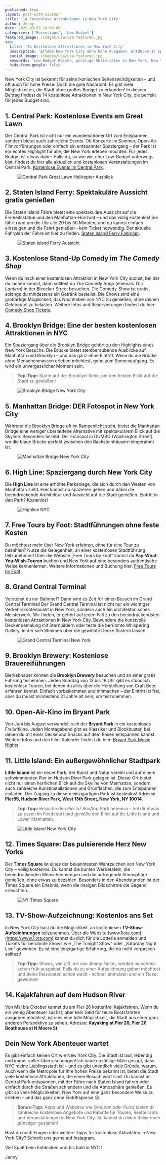 ```yaml
---
published: true
layout: post-with-sidebar
title: '14 Kostenlose Attraktionen in New York City'
author: Jenny
date: 2025-03-03 10:00:00
categories: ['Reisetipps', 'Low Budget']
featured_image: /images/usa/usa-featured.jpg
seo:
  title: '14 Kostenlose Attraktionen in New York City'
  description: 'Erlebe New York City ohne hohe Ausgaben. Entdecke 14 spannende Sehenswürdigkeiten und Highlights, die du völlig kostenlos genießen kannst.'
  social_image: /images/usa/usa-featured.jpg
  keywords: 'Low Budget Reisen, günstige Aktivitäten in New York, New York City Sehenswürdigkeiten gratis, preiswert reisen NYC, kostenlose Unternehmungen New York'
  hide-from-google: false
---
```

New York City ist bekannt für seine ikonischen Sehenswürdigkeiten – und oft auch für hohe Preise. Doch die gute Nachricht: Es gibt viele Möglichkeiten, die Stadt ohne großes Budget zu erkunden! In diesem Beitrag findest du 14 kostenlose Attraktionen in New York City, die perfekt für jedes Budget sind.

## 1. Central Park: Kostenlose Events am Great Lawn
Der Central Park ist nicht nur ein wunderschöner Ort zum Entspannen, sondern bietet auch zahlreiche Events. Ob Konzerte im Sommer, Open-Air-Filmvorführungen oder einfach ein entspannter Spaziergang – der Park ist ein echtes Highlight für alle, die New York erleben möchten. Für jedes Budget ist etwas dabei. Falls du, so wie wir, eher Low-Budget unterwegs bist, findest du hier alle aktuellen und kostenlosen Veranstaltungen im Central Park: [Kostenlose Events im Central Park](https://www.centralpark.com/topics/free-events/).

<figure class="img1">
 	<img src="/images/usa/ny-3.webp" alt="Central Park Great Lawn Helikopter Ausblick">
</figure> 

## 2. Staten Island Ferry: Spektakuläre Aussicht gratis genießen
Die Staten Island Fähre bietet eine spektakuläre Aussicht auf die Freiheitsstatue und den Manhattan-Horizont – und das völlig kostenlos! Sie fährt rund um die Uhr alle 20 bis 30 Minuten, und du kannst einfach einsteigen und die Fahrt genießen - kein Ticket notwendig. Der aktuelle Fahrplan der Fähre ist hier zu finden: [Staten Island Ferry Fahrplan](https://siferry.com/schedules/).

<figure class="img1">
 	<img src="/images/usa/usa-9.jpg" alt="Staten Island Ferry Aussicht">
</figure> 

## 3. Kostenlose Stand-Up Comedy im *The Comedy Shop* 
Wenn du nach einer kostenlosen Attraktion in New York City suchst, bei der du lachen kannst, dann solltest du *The Comedy Shop* (ehemals *The Lantern*) in der Bleecker Street besuchen. Die Comedy-Show ist gratis, solange du mindestens ein Getränk bestellst. Die Shows sind eine großartige Möglichkeit, das Nachtleben von NYC zu genießen, ohne deinen Geldbeutel zu belasten. Weitere Infos und Reservierungen findest du hier: [Comedy Shop Tickets](https://comedyshopnyc.com).

## 4. Brooklyn Bridge: Eine der besten kostenlosen Attraktionen in NYC
Ein Spaziergang über die Brooklyn Bridge gehört zu den Highlights eines New York Besuchs. Die Brücke bietet atemberaubende Ausblicke auf Manhattan und Brooklyn – und das ganz ohne Eintritt. Wenn du die Brücke ohne Menschenmassen erleben möchtest, gehe zum Sonnenaufgang. Es wird ein unvergesslicher Moment sein.

> **Top-Tipp:** Starte auf der Brooklyn-Seite, um den besten Blick auf die Stadt zu genießen!

<figure class="img1">
 	<img src="/images/usa/ny-5.webp" alt="Brooklyn Bridge New York City">
</figure>

## 5. Manhattan Bridge: DER Fotospot in New York City
Während die Brooklyn Bridge oft im Rampenlicht steht, bietet die Manhattan Bridge eine weniger überlaufene Alternative mit spektakulärem Blick auf die Skyline. Besonders beliebt: Der Fotospot in DUMBO (Washington Street), wo die blaue Brücke perfekt zwischen den Backsteinhäusern eingerahmt ist.

<figure class="img1">
 	<img src="/images/usa/ny-4.webp" alt="Manhattan Bridge New York City">
</figure>

## 6. High Line: Spaziergang durch New York City  
Die **High Line** ist eine erhöhte Parkanlage, die sich durch den Westen von Manhattan zieht. Hier kannst du spazieren gehen und dabei die beeindruckende Architektur und Aussicht auf die Stadt genießen. Eintritt in den Park? Kostenlos!

<figure class="img1">
 	<img src="/images/usa/usa-1.jpg" alt="Highline NYC">
</figure>

## 7. Free Tours by Foot: Stadtführungen ohne feste Kosten
Du möchtest mehr über New York erfahren, ohne für eine Tour zu bezahlen? Nutze die Gelegenheit, an einer kostenlosen Stadtführung teilzunehmen! Über die Website „Free Tours by Foot“ kannst du **Pay-What-You-Wish-Touren** buchen und New York auf eine besonders authentische Weise kennenlernen. Weitere Informationen und Buchung hier: [Free Tours by Foot](https://freetoursbyfoot.com/new-york-tours/).

## 8. Grand Central Terminal
Verstehst du nur Bahnhof? Dann wird es Zeit für einen Besuch im Grand Central Terminal! Der Grand Central Terminal ist nicht nur ein wichtiger Verkehrsknotenpunkt in New York, sondern auch ein architektonisches Meisterwerk. Wir finden, er gehört auf jeden Fall zu den beeindruckendsten kostenlosen Attraktionen in New York City. Bewundere die kunstvolle Deckenbemalung mit Sternbildern oder teste die berühmte Whispering Gallery, in der sich Stimmen über die gewölbte Decke flüstern lassen.

<figure class="img1">
 	<img src="/images/usa/ny-2.webp" alt="Grand Central Terminal New York">
</figure>

## 9. Brooklyn Brewery: Kostenlose Brauereiführungen
Bierliebhaber können die **Brooklyn Brewery** besuchen und an einer gratis Führung teilnehmen. Jeden Sonntag von 13 bis 18 Uhr gibt es stündlich kostenlose Touren, bei denen du alles über die Herstellung von Craft Beer erfahren kannst. Einfach vorbeikommen und mitmachen – der Eintritt ist frei, aber du musst mindestens 21 Jahre alt sein, um teilzunehmen.

## 10. Open-Air-Kino im Bryant Park 
Von Juni bis August verwandelt sich der **Bryant Park** in ein kostenloses Freiluftkino. Jeden Montagabend gibt es Klassiker und Blockbuster, bei denen du mit einer Decke und Snacks auf dem Rasen entspannen kannst. Weitere Infos und den Film-Kalender findest du hier: [Bryant Park Movie Nights](https://bryantpark.org/activities/movie-nights).

## 11. Little Island: Ein außergewöhnlicher Stadtpark 
**Little Island** ist ein neuer Park, der Kunst und Natur vereint und auf einem schwimmenden Pier im Hudson River Park gelegen ist. Dieser Ort bietet nicht nur einen herrlichen Blick auf die Skyline von Manhattan, sondern auch zahlreiche Kunstinstallationen und Grünflächen, die zum Entspannen einladen. Der Zugang zu diesem einzigartigen Park ist kostenlos! Adresse: **Pier55, Hudson River Park, West 13th Street, New York, NY 10014**.

> **Top-Tipp:** Besuche den *Pier 57 Rooftop Park* nebenan – hol dir etwas zu essen im Foodcourt und genieße den Blick auf die Little Island und Lower Manhattan.

<figure class="img1">
 	<img src="/images/usa/usa-14.jpg" alt="Little Island New York City">
</figure>

## 12. Times Square: Das pulsierende Herz New Yorks
Der **Times Square** ist eines der bekanntesten Wahrzeichen von New York City – völlig kostenlos. Du kannst die bunten Werbetafeln, die beeindruckenden Menschenmengen und die aufregende Atmosphäre genießen, ohne etwas zu bezahlen. Besonders in den Abendstunden ist der Times Square ein Erlebnis, wenn die riesigen Bildschirme die Gegend erleuchten.

<figure class="img1">
 	<img src="/images/usa/ny-1.webp" alt="NY Times Square">
</figure>

## 13. TV-Show-Aufzeichnung: Kostenlos ans Set  
In New York City hast du die Möglichkeit, an kostenlosen **TV-Show-Aufzeichnungen** teilzunehmen. Über die Website [www.1iota.com](https://www.1iota.com) kannst du dich für die Lotterie anmelden und Tickets für berühmte Shows wie „The Tonight Show“ oder „Saturday Night Live“ gewinnen. Es ist eine einzigartige Erfahrung, die du nicht verpassen solltest!

> **Top-Tipp:** Shows, wie z.B. die von Jimmy Fallon, werden manchmal schon früh ausgelost. Falls du zu einer Aufzeichnung gehen möchtest und deine Reisedaten schon weißt - schnell anmelden und ein Ticket gewinnen!

## 14. Kajakfahren auf dem Hudson River
Von Mai bis Oktober kannst du am Pier 26 kostenfrei Kajakfahren. Wenn du ein wenig Abenteuer suchst, aber kein Geld für teure Bootsfahrten ausgeben möchtest, ist dies eine tolle Möglichkeit, die Stadt aus einer ganz anderen Perspektive zu sehen. Adresse: **Kayaking at Pier 26, Pier 26 Boathouse at N Moore St.**

## Dein New York Abenteuer wartet

Es gibt einfach keinen Ort wie New York City. Die Stadt ist laut, lebendig und immer voller Überraschungen! Ich habe unzählige Male gesagt, dass NYC meine Lieblingsstadt ist – und es gibt unendlich viele Gründe, warum. Auch wenn die Metropole für ihre hohen Preise bekannt ist, bietet die Stadt viele kostenlose Attraktionen, die einen Besuch wert sind. Du kannst im Central Park entspannen, mit der Fähre nach Staten Island fahren oder einfach durch die Straßen schlendern und die Atmosphäre genießen. Es gibt so viele Möglichkeiten, New York auf eine ganz besondere Weise zu erleben – und das ganz ohne Eintrittspreise 😉.

> **Bonus-Tipp:** Apps und Websites wie *Groupon* oder *Pulsd* bieten dir zahlreiche kostenlose Angebote und Rabatte für Touren, Restaurants und Veranstaltungen in New York City. So kannst du deine Reise noch günstiger gestalten!

Hast du noch Fragen oder weitere Tipps für kostenlose Aktivitäten in New York City? Schreib uns gerne auf [Instagram](https://instagram.com/onememorypermile).

Viel Spaß beim Entdecken und bis bald in NYC !
<p class="signature">Jenny</p>